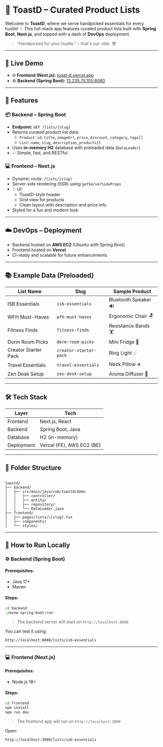 


# 🥂 ToastD – Curated Product Lists

Welcome to **ToastD**, where we serve handpicked essentials for every hustle! ✨ This full-stack app features curated product lists built with **Spring Boot**, **Next.js**, and topped with a dash of **DevOps** deployment.

> “Handpicked for your hustle.” – that's our vibe. 😎

---

## 🚀 Live Demo

- 🌐 **Frontend (Next.js):** [toast-d.vercel.app](https://toast-d.vercel.app/)
- ⚙️ **Backend (Spring Boot):** [13.235.75.105:8080](http://13.235.75.105:8080)

---

## 🧩 Features

### 📦 Backend – Spring Boot

- **Endpoint:** `GET /lists/{slug}`
- Returns curated product list data:
  - `Product`: `id`, `title`, `imageUrl`, `price`, `discount`, `category`, `tags[]`
  - `List`: `name`, `slug`, `description`, `products[]`
- Uses **in-memory H2** database with preloaded data (`DataLoader`)
- ✅ Simple, fast, and RESTful

### 💻 Frontend – Next.js

- Dynamic route: `/lists/[slug]`  
- Server-side rendering (SSR) using `getServerSideProps`
- ✨ UI:
  - ToastD-style header
  - Grid view for products
  - Clean layout with description and price info
- Styled for a fun and modern look

---

## ☁️ DevOps – Deployment

- Backend hosted on **AWS EC2** (Ubuntu with Spring Boot)
- Frontend hosted on **Vercel**
- CI-ready and scalable for future enhancements

---

## 📚 Example Data (Preloaded)

| List Name              | Slug                 | Sample Product       |
|------------------------|----------------------|----------------------|
| ISB Essentials         | `isb-essentials`     | Bluetooth Speaker 🔊 |
| WFH Must-Haves         | `wfh-must-haves`     | Ergonomic Chair 🪑    |
| Fitness Finds          | `fitness-finds`      | Resistance Bands 🏋️  |
| Dorm Room Picks        | `dorm-room-picks`    | Mini Fridge 🧊        |
| Creator Starter Pack   | `creator-starter-pack` | Ring Light 💡      |
| Travel Essentials      | `travel-essentials`  | Neck Pillow ✈️       |
| Zen Desk Setup         | `zen-desk-setup`     | Aroma Diffuser 🌿     |

---

## 🛠️ Tech Stack

| Layer     | Tech           |
|-----------|----------------|
| Frontend  | Next.js, React |
| Backend   | Spring Boot, Java |
| Database  | H2 (in-memory) |
| Deployment| Vercel (FE), AWS EC2 (BE) |

---

## 📁 Folder Structure

```

toastd/
├── backend/
│   ├── src/main/java/com/toastd/demo
│   │   ├── controller/
│   │   ├── entity/
│   │   ├── repository/
│   │   └── DataLoader.java
├── frontend/
│   ├── pages/lists/\[slug].tsx
│   ├── components/
│   └── styles/

````

---

## 🔧 How to Run Locally

### ⚙️ Backend (Spring Boot)

#### Prerequisites:
- Java 17+
- Maven

#### Steps:
```bash
cd backend
./mvnw spring-boot:run
````

> The backend server will start on `http://localhost:8080`

You can test it using:

```
http://localhost:8080/lists/isb-essentials
```

---

### 💻 Frontend (Next.js)

#### Prerequisites:

* Node.js 18+

#### Steps:

```bash
cd frontend
npm install
npm run dev
```

> The frontend app will run on `http://localhost:3000`

Open:

```
http://localhost:3000/lists/isb-essentials
```



